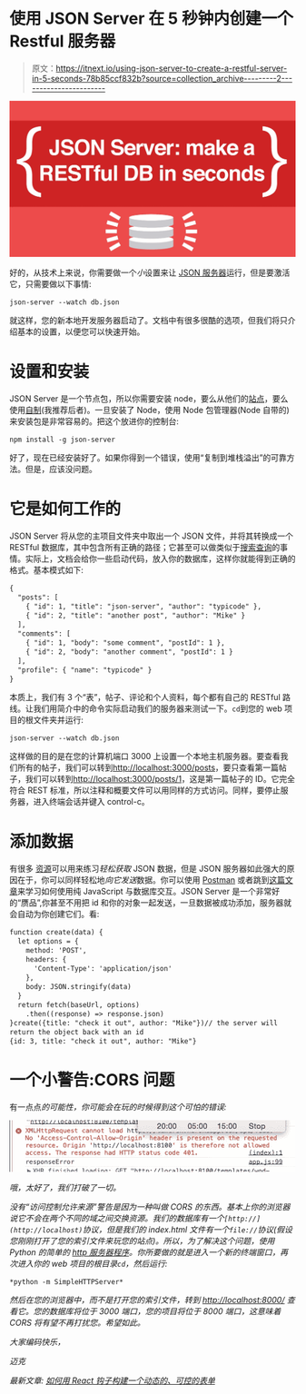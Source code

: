 # 使用 JSON Server 在 5 秒钟内创建一个 Restful 服务器

> 原文：<https://itnext.io/using-json-server-to-create-a-restful-server-in-5-seconds-78b85ccf832b?source=collection_archive---------2----------------------->

![](img/dd69cbdd202f843e2e600ba214732036.png)

好的，从技术上来说，你需要做一个*小*设置来让 [JSON 服务器](https://github.com/typicode/json-server)运行，但是要激活它，只需要做以下事情:

```
json-server --watch db.json
```

就这样，您的新本地开发服务器启动了。文档中有很多很酷的选项，但我们将只介绍基本的设置，以便您可以快速开始。

# 设置和安装

JSON Server 是一个节点包，所以你需要安装 node，要么从他们的[站点](https://nodejs.org/en/download/)，要么使用[自制](https://www.dyclassroom.com/howto-mac/how-to-install-nodejs-and-npm-on-mac-using-homebrew)(我推荐后者)。一旦安装了 Node，使用 Node 包管理器(Node 自带的)来安装包是非常容易的。把这个放进你的控制台:

```
npm install -g json-server
```

好了，现在已经安装好了。如果你得到一个错误，使用“复制到堆栈溢出”的可靠方法。但是，应该没问题。

# 它是如何工作的

JSON Server 将从您的主项目文件夹中取出一个 JSON 文件，并将其转换成一个 RESTful 数据库，其中包含所有正确的路径；它甚至可以做类似于[搜索查询](https://github.com/typicode/json-server)的事情。实际上，文档会给你一些启动代码，放入你的数据库，这样你就能得到正确的格式。基本模式如下:

```
{
  "posts": [
    { "id": 1, "title": "json-server", "author": "typicode" },
    { "id": 2, "title": "another post", "author": "Mike" }
  ],
  "comments": [
    { "id": 1, "body": "some comment", "postId": 1 },
    { "id": 2, "body": "another comment", "postId": 1 }
  ],
  "profile": { "name": "typicode" }
}
```

本质上，我们有 3 个“表”，帖子、评论和个人资料，每个都有自己的 RESTful 路线。让我们用简介中的命令实际启动我们的服务器来测试一下。`cd`到您的 web 项目的根文件夹并运行:

```
json-server --watch db.json
```

这样做的目的是在您的计算机端口 3000 上设置一个本地主机服务器。要查看我们所有的帖子，我们可以转到[http://localhost:3000/posts](http://localhost:3000/tasks)，要只查看第一篇帖子，我们可以转到[http://localhost:3000/posts/1](http://localhost:3000/tasks)，这是第一篇帖子的 ID。它完全符合 REST 标准，所以注释和概要文件可以用同样的方式访问。同样，要停止服务器，进入终端会话并键入 control-c。

# 添加数据

有很多 [资源](http://jsonplaceholder.typicode.com/)可以用来练习*轻松获取* JSON 数据，但是 JSON 服务器如此强大的原因在于，你可以同样轻松地*向它发送*数据。你可以使用 [Postman](https://www.getpostman.com/) 或者跳到[这篇文章](https://medium.com/@mikecronin92/coding-the-5-basic-restful-actions-for-javascript-c25279483e4f)来学习如何使用纯 JavaScript 与数据库交互。JSON Server 是一个非常好的“赝品”,你甚至不用把 id 和你的对象一起发送，一旦数据被成功添加，服务器就会自动为你创建它们。看:

```
function create(data) {
  let options = {
    method: 'POST',
    headers: {
      'Content-Type': 'application/json'
    },
    body: JSON.stringify(data)
  }
  return fetch(baseUrl, options)
    .then((response) => response.json)
}create({title: "check it out", author: "Mike"})// the server will return the object back with an id
{id: 3, title: "check it out", author: "Mike"}
```

# 一个小警告:CORS 问题

有一点点*的可能性，你可能会在玩的时候得到这个可怕的错误:*

*![](img/9c4de71f37a6c0ba2381631670bff8c3.png)*

*哦，太好了，我们打破了一切。*

*没有“访问控制允许来源”警告是因为一种叫做 CORS 的东西。基本上你的浏览器说它不会在两个不同的域之间交换资源。我们的数据库有一个`[http://](http://localhost)`协议，但是我们的 index.html 文件有一个`file://`协议(假设您刚刚打开了您的索引文件来玩您的站点)。所以，为了解决这个问题，使用 Python 的简单的 [http 服务器程序](http://www.pythonforbeginners.com/modules-in-python/how-to-use-simplehttpserver/)。你所要做的就是进入一个新的终端窗口，再次进入你的 web 项目的根目录`cd`，然后运行:*

```
*python -m SimpleHTTPServer*
```

*然后在您的浏览器中，而不是打开您的索引文件，转到 [http://localhost:8000/](http://localhost:8000/) 查看它。您的数据库将位于 3000 端口，您的项目将位于 8000 端口，这意味着 CORS 将有望不再打扰您。希望如此。*

*大家编码快乐，*

*迈克*

**最新文章:* [如何用 React 钩子构建一个动态的、可控的表单](https://medium.com/@mikecronin92/how-to-build-a-dynamic-controlled-form-with-react-hooks-2019-b39840f75c4f)*